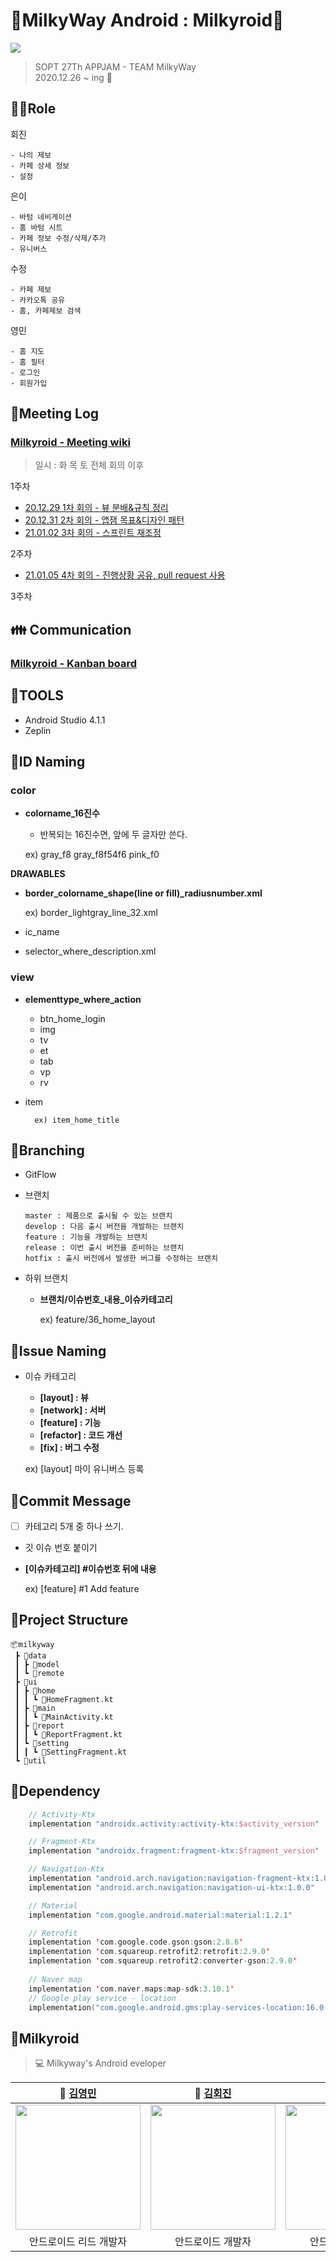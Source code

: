# 🥛MilkyWay Android : Milkyroid🥛

<img src = "https://user-images.githubusercontent.com/55903679/103667439-47f95a00-4fb9-11eb-994d-648e7de9f05c.png" />

> SOPT 27Th APPJAM - TEAM MilkyWay  
2020.12.26 ~ ing 🤍



## 🤹‍♀️Role

회진

```
- 나의 제보
- 카페 상세 정보
- 설정
```

은이

```
- 바텀 네비게이션
- 홈 바텀 시트
- 카페 정보 수정/삭제/추가
- 유니버스
```

수정

```
- 카페 제보
- 카카오톡 공유
- 홈, 카페제보 검색
```

영민

```
- 홈 지도
- 홈 필터
- 로그인
- 회원가입
```



## 🎫Meeting Log

### [Milkyroid -  Meeting wiki](https://github.com/MilkyOnOurWay/Milkyroid/wiki)

> 일시 : 화 목 토 전체 회의 이후

1주차 

- [20.12.29 1차 회의 - 뷰 분배&규칙 정리](https://github.com/MilkyOnOurWay/Milkyroid/wiki/%5B20201229%5D-Milkyroid-1%EC%B0%A8-%ED%9A%8C%EC%9D%98)
- [20.12.31 2차 회의 - 앱잼 목표&디자인 패턴](https://github.com/MilkyOnOurWay/Milkyroid/wiki/%5B20201231%5D-Milkyroid-2%EC%B0%A8-%ED%9A%8C%EC%9D%98)
- [21.01.02 3차 회의 - 스프린트 재조정](https://github.com/MilkyOnOurWay/Milkyroid/wiki/%5B20210102%5D-Milkyroid-3%EC%B0%A8-%ED%9A%8C%EC%9D%98)

2주차

- [21.01.05 4차 회의 - 진행상황 공유, pull request 사용](https://github.com/MilkyOnOurWay/Milkyroid/wiki/%5B20210105%5D-Milkyroid-4%EC%B0%A8-%ED%9A%8C%EC%9D%98)

3주차



## 👪 Communication

### [Milkyroid - Kanban board](https://github.com/MilkyOnOurWay/Milkyroid/projects/1)



## 🔧TOOLS

- Android Studio 4.1.1
- Zeplin



## 🎠ID Naming

### **color**

- **colorname_16진수**
    - 반복되는 16진수면, 앞에 두 글자만 쓴다.

    ex) gray_f8   gray_f8f54f6    pink_f0

**DRAWABLES**

- **border_colorname_shape(line or fill)_radiusnumber.xml**

    ex) border_lightgray_line_32.xml

- ic_name
- selector_where_description.xml

### view

- **elementtype_where_action**
  
    - btn_home_login
    - img
    - tv
    - et
    - tab
    - vp
    - rv
- item
  
        ex) item_home_title



## 🧶Branching

- GitFlow
- 브랜치

    ```
    master : 제품으로 출시될 수 있는 브랜치
    develop : 다음 출시 버전을 개발하는 브랜치
    feature : 기능을 개발하는 브랜치
    release : 이번 출시 버전을 준비하는 브랜치
    hotfix : 출시 버전에서 발생한 버그를 수정하는 브랜치
    ```

- 하위 브랜치
    - **브랜치/이슈번호\_내용_이슈카테고리**
    
      ex) feature/36_home_layout



## 💫Issue Naming

- 이슈 카테고리
    - **[layout] : 뷰**
    - **[network] : 서버**
    - **[feature] :  기능**
    - **[refactor] : 코드 개선**
    - **[fix] : 버그 수정**
    
    ex) [layout] 마이 유니버스 등록



## 💬Commit Message

- [    ] 카테고리 5개 중 하나 쓰기.
- 깃 이슈 번호 붙이기
- **[이슈카테고리] #이슈번호 뒤에 내용**

    ex)  [feature] #1  Add feature 



## 🎪Project Structure

```
📦milkyway
 ┣ 📂data
 ┃ ┣ 📂model
 ┃ ┗ 📂remote
 ┣ 📂ui
 ┃ ┣ 📂home
 ┃ ┃ ┗ 📜HomeFragment.kt
 ┃ ┣ 📂main
 ┃ ┃ ┗ 📜MainActivity.kt
 ┃ ┣ 📂report
 ┃ ┃ ┗ 📜ReportFragment.kt
 ┃ ┗ 📂setting
 ┃ ┃ ┗ 📜SettingFragment.kt
 ┗ 📂util
```



## 🎢Dependency

```kotlin
    // Activity-Ktx
    implementation "androidx.activity:activity-ktx:$activity_version"

    // Fragment-Ktx
    implementation "androidx.fragment:fragment-ktx:$fragment_version"

    // Navigation-Ktx
    implementation "android.arch.navigation:navigation-fragment-ktx:1.0.0"
    implementation "android.arch.navigation:navigation-ui-ktx:1.0.0"

    // Material
    implementation "com.google.android.material:material:1.2.1"

    // Retrofit
    implementation 'com.google.code.gson:gson:2.8.6'
    implementation 'com.squareup.retrofit2:retrofit:2.9.0'
    implementation 'com.squareup.retrofit2:converter-gson:2.9.0'
    
    // Naver map
    implementation 'com.naver.maps:map-sdk:3.10.1'
    // Google play service - location
    implementation("com.google.android.gms:play-services-location:16.0.0")
```



## 👊Milkyroid

> 💻 Milkyway's Android eveloper

|          **🙋 [김영민](https://github.com/kym1924)**          |        **🙋‍ [김회진](https://github.com/bluelemon9)**         |          **🙋‍ [이수정](https://github.com/doodung)**          |        **🙋‍ [정은이](https://github.com/EuneeChung)**         |
| :----------------------------------------------------------: | :----------------------------------------------------------: | :----------------------------------------------------------: | :----------------------------------------------------------: |
| <img src="https://user-images.githubusercontent.com/55903679/103664267-6d846480-4fb5-11eb-8d26-361ee5bb01fe.jpg" width="200" height="200" /> | <img src = "https://user-images.githubusercontent.com/55903679/103664259-6bbaa100-4fb5-11eb-97e9-46178dfcb96e.jpg" width="200" height="200" /> | <img src = "https://user-images.githubusercontent.com/55903679/103664250-68bfb080-4fb5-11eb-80c2-f1a4ee334dcb.png" width="200" height="200" /> | <img src = "https://user-images.githubusercontent.com/55903679/103664254-6a897400-4fb5-11eb-98e1-1a3773023af4.png" width="200" height="200" /> |
|                    안드로이드 리드 개발자                    |                      안드로이드 개발자                       |                      안드로이드 개발자                       |                      안드로이드 개발자                       |
